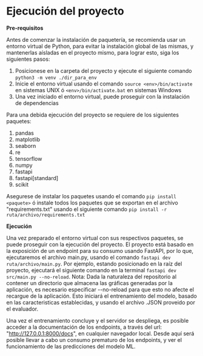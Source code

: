 # Ejecución del proyecto

**Pre-requisitos**

Antes de comenzar la instalación de paquetería, se recomienda usar un entorno virtual de Python, para evitar la instalación global de las mismas, y mantenerlas aísladas en el proyecto mismo, para lograr esto, siga los siguientes pasos:

1. Posicionese en la carpeta del proyecto y ejecute el siguiente comando `python3 -m venv ./dir_para_env`
2. Inicie el entorno virtual usando el comando `source <env>/bin/activate` en sistemas UNIX ó `<env>/bin/activate.bat` en sistemas Windows
3. Una vez iniciado el entorno virtual, puede proseguir con la instalación de dependencias

Para una debida ejecución del proyecto se requiere de los siguientes paquetes:
1. pandas
2. matplotlib
3. seaborn
4. re
5. tensorflow
6. numpy
7. fastapi
8. fastapi[standard]
9. scikit

Asegurese de instalar los paquetes usando el comando `pip install <paquete>`
ó
instale todos los paquetes que se exportan en el archivo "requirements.txt" usando el siguiente comando `pip install -r ruta/archivo/requirements.txt`

**Ejecución**

Una vez preparado el entorno virtual con sus respectivos paquetes, se puede proseguir con la ejecución del proyecto.
El proyecto está basado en la exposición de un endpoint para su consumo usando FastAPI, por lo que, ejecutaremos el archivo main.py, usando el comando `fastapi dev ruta/archivo/main.py`. Por ejemplo, estando posicionado en la raíz del proyecto, ejecutará el siguiente comando en la terminal `fastapi dev src/main.py --no-reload`. Nota: Dada la naturaleza del repositorio al contener un directorio que almacena las gráficas generadas por la aplicación, es necesario especificar --no-reload para que esto no afecte el recargue de la aplicación.
Esto iniciará el entrenamiento del modelo, basado en las caracteristicas establecidas, y usando el archivo .JSON proveido por el evaluador.

Una vez el entrenamiento concluye y el servidor se despliega, es posible acceder a la documentación de los endpoints, a través del url: "http://127.0.0.1:8000/docs", en cualquier navegador local. Desde aquí será posible llevar a cabo un consumo prematuro de los endpoints, y ver el funcionamiento de las predicciones del modelo ML.
